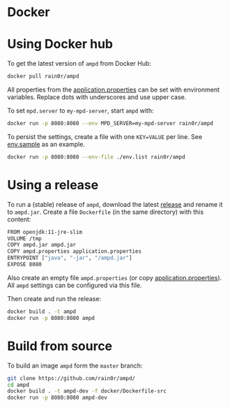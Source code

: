 # Docker

# Using Docker hub

To get the latest version of `ampd` from Docker Hub:

```sh
docker pull rain0r/ampd
```

All properties from the [application.properties](https://github.com/rain0r/ampd/blob/master/src/main/resources/application.properties) can be set with environment variables. Replace dots with underscores and use upper case.

To set `mpd.server` to `my-mpd-server`, start `ampd` with:

```sh
docker run -p 8080:8080 --env MPD_SERVER=my-mpd-server rain0r/ampd
```

To persist the settings, create a file with one `KEY=VALUE` per line. See [env.sample](https://github.com/rain0r/ampd/blob/master/docker/env.template) as an example.

```sh
docker run -p 8080:8080 --env-file ./env.list rain0r/ampd
```

# Using a release

To run a (stable) release of `ampd`, download the latest [release](https://github.com/rain0r/ampd/releases) and rename it to `ampd.jar`.
Create a file `Dockerfile` (in the same directory) with this content:

```sh
FROM openjdk:11-jre-slim
VOLUME /tmp
COPY ampd.jar ampd.jar
COPY ampd.properties application.properties
ENTRYPOINT ["java", "-jar", "/ampd.jar"]
EXPOSE 8080
```

Also create an empty file `ampd.properties` (or copy [application.properties](https://github.com/rain0r/ampd/blob/master/src/main/resources/application.properties)).
All `ampd` settings can be configured via this file.


Then create and run the release:
```sh
docker build . -t ampd
docker run -p 8080:8080 ampd
```


# Build from source

To build an image `ampd` form the `master` branch:

```sh
git clone https://github.com/rain0r/ampd/
cd ampd
docker build . -t ampd-dev -f docker/Dockerfile-src
docker run -p 8080:8080 ampd-dev
```

